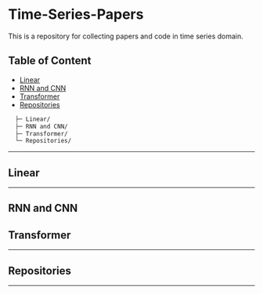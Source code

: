 # Time-Series-Papers
This is a repository for collecting papers and code in time series domain.

## Table of Content  

- [Linear](#)
- [RNN and CNN](#)
- [Transformer](#)
- [Repositories](#)

```bash
  ├─ Linear/  
  ├─ RNN and CNN/           
  ├─ Transformer/                  
  └─ Repositories/         
```

---

## Linear

---

## RNN and CNN


## Transformer

---

## Repositories

---
